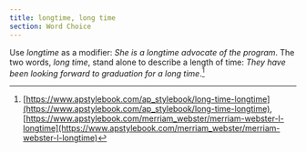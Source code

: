 ```yaml
---
title: longtime, long time
section: Word Choice
---
```

Use _longtime_ as a modifier: _She is a longtime advocate of the program_. The two words, _long time_, stand alone to describe a length of time: _They have been looking forward to graduation for a long time_.[^1]

[^1]: [https://www.apstylebook.com/ap_stylebook/long-time-longtime](https://www.apstylebook.com/ap_stylebook/long-time-longtime), [https://www.apstylebook.com/merriam_webster/merriam-webster-l-longtime](https://www.apstylebook.com/merriam_webster/merriam-webster-l-longtime)
